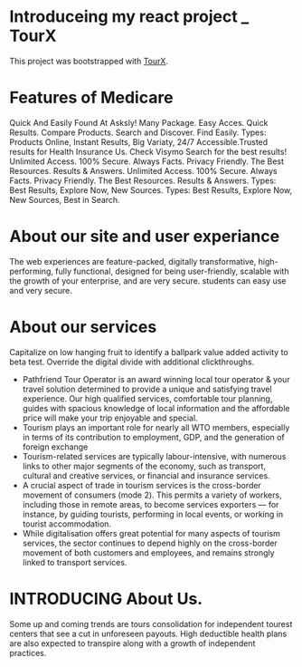 # Introduceing my react project _ TourX

This project was bootstrapped with [TourX](https://tourx-2f8fd.web.app/).

# Features of Medicare

Quick And Easily Found At Asksly! Many Package. Easy Acces. Quick Results. Compare Products. Search and Discover. Find Easily. Types: Products Online, Instant Results, Big Variaty, 24/7 Accessible.Trusted results for Health Insurance Us. Check Visymo Search for the best results! Unlimited Access. 100% Secure. Always Facts. Privacy Friendly. The Best Resources. Results & Answers. 
Unlimited Access. 100% Secure. Always Facts. Privacy Friendly. The Best Resources. Results & Answers. Types: Best Results, Explore Now, New Sources.
Types: Best Results, Explore Now, New Sources, Best in Search.


# About our site and user experiance

The web experiences are feature-packed, digitally transformative, high-performing, fully functional, designed for being user-friendly, scalable with the growth of your enterprise, and are very secure. students can easy use and very secure.

# About our services 

Capitalize on low hanging fruit to identify a ballpark value added activity to beta test. Override the digital divide with additional clickthroughs.

* Pathfriend Tour Operator is an award winning local tour operator & your travel solution determined to provide a unique and satisfying travel experience. Our high qualified services, comfortable tour planning, guides with spacious knowledge of local information and the affordable price will make your trip enjoyable and special.
* Tourism plays an important role for nearly all WTO members, especially in terms of its contribution to employment, GDP, and the generation of foreign exchange
* Tourism-related services are typically labour-intensive, with numerous links to other major segments of the economy, such as transport, cultural and creative services, or financial and insurance services.
* A crucial aspect of trade in tourism services is the cross-border movement of consumers (mode 2). This permits a variety of workers, including those in remote areas, to become services exporters — for instance, by guiding tourists, performing in local events, or working in tourist accommodation.
* While digitalisation offers great potential for many aspects of tourism services, the sector continues to depend highly on the cross-border movement of both customers and employees, and remains strongly linked to transport services.

# INTRODUCING About Us.

Some up and coming trends are tours consolidation for independent tourest centers that see a cut in unforeseen payouts. High deductible health plans are also expected to transpire along with a growth of independent practices.

